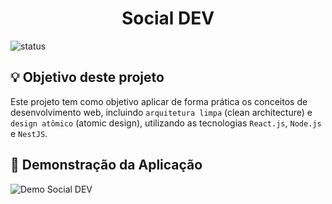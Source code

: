 <h1 align="center">Social DEV</h1>

![status](http://img.shields.io/static/v1?label=STATUS&message=EM%20DESENVOLVIMENTO&color=GREEN&style=for-the-badge)

##  :bulb: Objetivo deste projeto
Este projeto tem como objetivo aplicar de forma prática os conceitos de desenvolvimento web, incluindo `arquitetura limpa` (clean architecture) e `design atômico` (atomic design), utilizando as tecnologias `React.js`, `Node.js` e `NestJS`.

## :pushpin: Demonstração da Aplicação
![Demo Social DEV](/social-dev.gif)